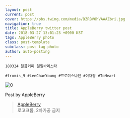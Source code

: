 ```yaml
---
layout: post
current: post
cover: https://pbs.twimg.com/media/DZRBVOhVAAAZbri.jpg
navigation: true
title: AppleBerry twitter post
date: 2018-03-27 13:01:23 +0900 KST
tags: AppleBerry photo
class: post-template
subclass: post tag-photo
author: auto-posting
---
```


```  
180324 달콤커피 일일바리스타   
  
#fromis_9 #LeeChaeYoung #프로미스나인 #이채영 #ToHeart  

```

![0](https://pbs.twimg.com/media/DZRBVOhVAAAZbri.jpg)


Post by AppleBerry

> [AppleBerry](https://twitter.com/20000514_com)  
  로고크롭, 2차가공 금지